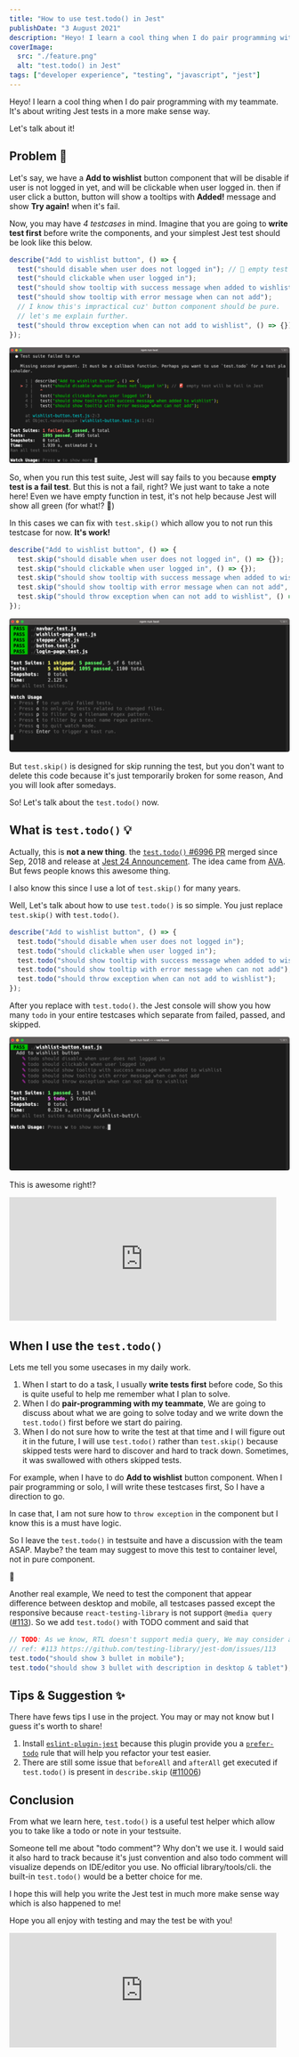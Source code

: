 ```yaml
---
title: "How to use test.todo() in Jest"
publishDate: "3 August 2021"
description: "Heyo! I learn a cool thing when I do pair programming with my teammate. It's about writing Jest tests in a more make sense way. Let's talk about it!"
coverImage:
  src: "./feature.png"
  alt: "test.todo() in Jest"
tags: ["developer experience", "testing", "javascript", "jest"]
---
```


Heyo! I learn a cool thing when I do pair programming with my teammate. It's about writing Jest tests in a more make sense way.

Let's talk about it!

## Problem 🚨

Let's say, we have a **Add to wishlist** button component that will be disable if user is not logged in yet, and will be clickable when user logged in. then if user click a button, button will show a tooltips with **Added!** message and show **Try again!** when it's fail.

Now, you may have _4 testcases_ in mind. Imagine that you are going to **write test first** before write the components, and your simplest Jest test should be look like this below.

```js
describe("Add to wishlist button", () => {
  test("should disable when user does not logged in"); // 🚨 empty test will be fail in Jest
  test("should clickable when user logged in");
  test("should show tooltip with success message when added to wishlist");
  test("should show tooltip with error message when can not add");
  // I know this's impractical cuz' button component should be pure.
  // let's me explain further.
  test("should throw exception when can not add to wishlist", () => {}); // 🤯 pass but for what?
});
```

![when no assertion](./figure-1.png)

So, when you run this test suite, Jest will say fails to you because **empty test is a fail test**. But this is not a fail, right? We just want to take a note here! Even we have empty function in test, it's not help because Jest will show all green (for what!? 🤯)

In this cases we can fix with `test.skip()` which allow you to not run this testcase for now. **It's work!**

```js
describe("Add to wishlist button", () => {
  test.skip("should disable when user does not logged in", () => {});
  test.skip("should clickable when user logged in", () => {});
  test.skip("should show tooltip with success message when added to wishlist", () => {});
  test.skip("should show tooltip with error message when can not add", () => {});
  test.skip("should throw exception when can not add to wishlist", () => {});
});
```

![when using skip](./figure-2.png)

But `test.skip()` is designed for skip running the test, but you don't want to delete this code because it's just temporarily broken for some reason, And you will look after somedays.

So! Let's talk about the `test.todo()` now.

## What is `test.todo()` 💡

Actually, this is **not a new thing**. the [`test.todo()` #6996 PR](https://github.com/facebook/jest/pull/6996) merged since Sep,
2018 and release at [Jest 24 Announcement](https://jestjs.io/blog/2019/01/25/jest-24-refreshing-polished-typescript-friendly#testtodo).
The idea came from [AVA](https://github.com/avajs/ava/blob/main/docs/01-writing-tests.md#test-placeholders-todo). But fews people knows this awesome thing.

I also know this since I use a lot of `test.skip()` for many years.

Well, Let's talk about how to use `test.todo()` is so simple. You just replace `test.skip()` with `test.todo()`.

```js
describe("Add to wishlist button", () => {
  test.todo("should disable when user does not logged in");
  test.todo("should clickable when user logged in");
  test.todo("should show tooltip with success message when added to wishlist");
  test.todo("should show tooltip with error message when can not add");
  test.todo("should throw exception when can not add to wishlist");
});
```

After you replace with `test.todo()`. the Jest console will show you how many `todo` in your entire testcases which separate from failed, passed, and skipped.

![when using todo](figure-3.png)

This is awesome right!?

<iframe
  src="https://giphy.com/embed/3ohzdIuqJoo8QdKlnW"
  width="480"
  height="222"
  frameBorder="0"
  className="giphy-embed mx-auto w-full"
  allowFullScreen
></iframe>

## When I use the `test.todo()`

Lets me tell you some usecases in my daily work.

1. When I start to do a task, I usually **write tests first** before code, So this is quite useful to help me remember what I plan to solve.
2. When I do **pair-programming with my teammate**, We are going to discuss about what we are going to solve today and we write down the `test.todo()` first before we start do pairing.
3. When I do not sure how to write the test at that time and I will figure out it in the future, I will use `test.todo()` rather than `test.skip()` because skipped tests were hard to discover and hard to track down. Sometimes, it was swallowed with others skipped tests.

For example, when I have to do **Add to wishlist** button component. When I pair programming or solo, I will write these testcases first, So I have a direction to go.

In case that, I am not sure how to `throw exception` in the component but I know this is a must have logic.

So I leave the `test.todo()` in testsuite and have a discussion with the team ASAP. Maybe? the team may suggest to move this test to container level, not in pure component.

🎉

Another real example, We need to test the component that appear difference between desktop and mobile, all testcases passed except the responsive because `react-testing-library` is not support `@media query` ([#113](https://github.com/testing-library/jest-dom/issues/113)). So we add `test.todo()` with TODO comment
and said that

```js
// TODO: As we know, RTL doesn't support media query, We may consider another way to test it or move it to E2E test on Cypress instead
// ref: #113 https://github.com/testing-library/jest-dom/issues/113
test.todo("should show 3 bullet in mobile");
test.todo("should show 3 bullet with description in desktop & tablet");
```

## Tips & Suggestion ✨

There have fews tips I use in the project. You may or may not know but I guess it's worth to share!

1. Install [`eslint-plugin-jest`](https://github.com/jest-community/eslint-plugin-jest/) because this plugin provide you a [`prefer-todo`](https://github.com/jest-community/eslint-plugin-jest/blob/main/docs/rules/prefer-todo.md) rule that will help you refactor your test easier.
2. There are still some issue that `beforeAll` and `afterAll` get executed if `test.todo()` is present in `describe.skip` ([#11006](https://github.com/facebook/jest/issues/11006))

## Conclusion

From what we learn here, `test.todo()` is a useful test helper which allow you to take like a todo or note in your testsuite.

Someone tell me about "todo comment"? Why don't we use it. I would said it also hard to track because it's just convention and also todo comment will visualize depends on IDE/editor you use. No official library/tools/cli. the built-in `test.todo()` would be a better choice for me.

I hope this will help you write the Jest test in much more make sense way which is also happened to me!

Hope you all enjoy with testing and may the test be with you!

<iframe
  src="https://giphy.com/embed/l1AsJoOWnvy0CuyFq"
  width="480"
  height="206"
  frameBorder="0"
  className="giphy-embed mx-auto w-full"
  allowFullScreen
></iframe>
